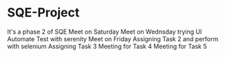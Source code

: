 # SQE-Project
It's a phase 2 of SQE
Meet on Saturday
Meet on Wednsday
trying UI Automate Test with serenity
Meet on Friday
Assigning Task 2 and perform with selenium
Assigning Task 3 
Meeting for Task 4
Meeting for Task 5
